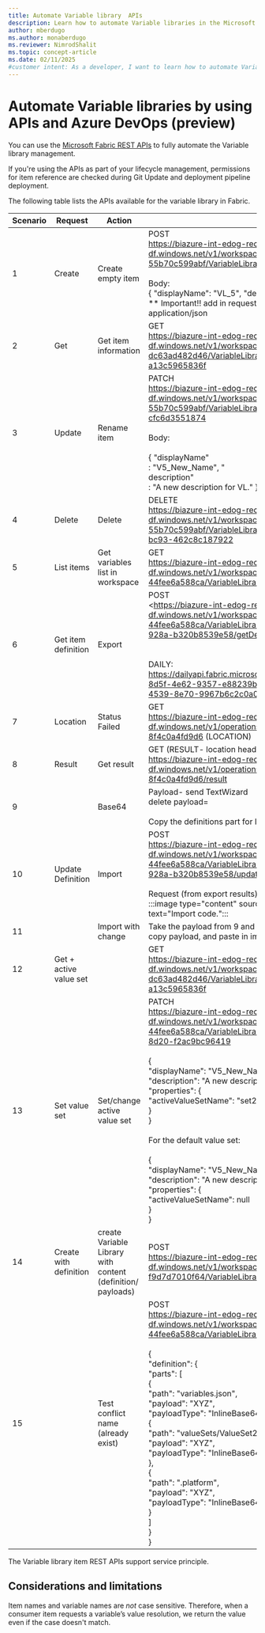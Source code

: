```yaml
---
title: Automate Variable library  APIs
description: Learn how to automate Variable libraries in the Microsoft Fabric Application lifecycle management (ALM) tool, by using APIs.
author: mberdugo
ms.author: monaberdugo
ms.reviewer: NimrodShalit
ms.topic: concept-article
ms.date: 02/11/2025
#customer intent: As a developer, I want to learn how to automate Variable libraries in the Microsoft Fabric Application lifecycle management (ALM) tool, by using APIs, so that I can manage my content lifecycle.
---
```


# Automate Variable libraries by using APIs and Azure DevOps (preview)

You can use the [Microsoft Fabric REST APIs](/rest/api/fabric/articles/using-fabric-apis) to fully automate the Variable library management.

If you're using the APIs as part of your lifecycle management, permissions for item reference are checked during Git Update and deployment pipeline deployment.

The following table lists the APIs available for the variable library in Fabric.

| Scenario | Request | Action                          | URL  |
|----------|---------|---------------------------------|------|
| 1        | Create  | Create empty item               | POST<br><https://biazure-int-edog-redirect.analysis-df.windows.net/v1/workspaces/6b8e97f4-d26a-42cb-9083-55b70c599abf/VariableLibraries><br><br>Body:<br>{ "displayName": "VL_5", "description": "A VL description" }<br>** Important!! add in request header: Content-Type: application/json |
| 2        | Get     | Get item information            | GET<br><https://biazure-int-edog-redirect.analysis-df.windows.net/v1/workspaces/8789dc83-9968-4896-a037-dc63ad482d46/VariableLibraries/d01c3d05-48fe-473f-85ff-a13c5965836f> |
| 3        | Update  | Rename item                     | PATCH<br><https://biazure-int-edog-redirect.analysis-df.windows.net/v1/workspaces/6b8e97f4-d26a-42cb-9083-55b70c599abf/VariableLibraries/c1a1fb50-bd9f-465c-b0dd-cfc6d3551874><br><br>Body:<br><br>{ "displayName"<br>: "V5_New_Name", "<br>description"<br>: "A new description for VL." } |
| 4        | Delete  | Delete                          | DELETE<br><https://biazure-int-edog-redirect.analysis-df.windows.net/v1/workspaces/6b8e97f4-d26a-42cb-9083-55b70c599abf/VariableLibraries/8d53aea2-59c8-42ed-bc93-462c8c187922> |
| 5        | List items | Get variables list in workspace      | GET<br><https://biazure-int-edog-redirect.analysis-df.windows.net/v1/workspaces/05a748f5-3b62-48e8-8d54-44fee6a588ca/VariableLibraries> |
| 6        | Get item definition | Export              | POST<br><https://biazure-int-edog-redirect.analysis-df.windows.net/v1/workspaces/05a748f5-3b62-48e8-8d54-44fee6a588ca/VariableLibraries/285977f2-d3a2-40db-928a-b320b8539e58/getDefinition<br><br><br>DAILY:<br><https://dailyapi.fabric.microsoft.com/v1/workspaces/7569a44c-8d5f-4e62-9357-e88239bce4d5/items/9a2d616c-a2eb-4539-8e70-9967b6c2c0a0/getDefinition> |
| 7        | Location | Status Failed                  | GET<br><https://biazure-int-edog-redirect.analysis-df.windows.net/v1/operations/b96cc629-e948-4cd1-b755-8f4c0a4fd9d6> (LOCATION) |
| 8        | Result   | Get result                     | GET (RESULT- location header)<br><https://biazure-int-edog-redirect.analysis-df.windows.net/v1/operations/b96cc629-e948-4cd1-b755-8f4c0a4fd9d6/result> |
| 9        |          | Base64       | Payload- send TextWizard<br>delete payload=<br><br>Copy the definitions part for Import |
| 10       | Update Definition | Import                | POST<br><https://biazure-int-edog-redirect.analysis-df.windows.net/v1/workspaces/05a748f5-3b62-48e8-8d54-44fee6a588ca/VariableLibraries/285977f2-d3a2-40db-928a-b320b8539e58/updateDefinition><br><br>Request (from export results)<br>:::image type="content" source="./media/import.png" alt-text="Import code."::: |
| 11       |          | Import with change | Take the payload from 9 and change value<br>copy payload, and paste in import request |
| 12       | Get + active value set |                  | GET<br><https://biazure-int-edog-redirect.analysis-df.windows.net/v1/workspaces/8789dc83-9968-4896-a037-dc63ad482d46/VariableLibraries/d01c3d05-48fe-473f-85ff-a13c5965836f> |
| 13       | Set value set | Set/change active value set | PATCH<br><https://biazure-int-edog-redirect.analysis-df.windows.net/v1/workspaces/05a748f5-3b62-48e8-8d54-44fee6a588ca/VariableLibraries/ac4cba21-2252-4a8c-8d20-f2ac9bc96419><br><br>{ <br>"displayName": "V5_New_Name",<br> "description": "A new description for VL.",<br>"properties": {<br>"activeValueSetName": "set2" <br>} <br>}<br><br>For the default value set:<br><br>{<br>"displayName": "V5_New_Name",<br>"description": "A new description for VL.", <br>"properties": {<br>"activeValueSetName": null<br>}<br>} |
| 14       | Create with definition | create Variable Library with content (definition/ payloads) | POST<br><https://biazure-int-edog-redirect.analysis-df.windows.net/v1/workspaces/878c3e0c-b7d8-4222-9b45-f9d7d7010f64/VariableLibraries> |
| 15       |          | Test conflict name (already exist) | POST<br><https://biazure-int-edog-redirect.analysis-df.windows.net/v1/workspaces/05a748f5-3b62-48e8-8d54-44fee6a588ca/VariableLibraries><br><br>{<br>"definition": { <br>"parts": [ <br>{ <br>"path": "variables.json", <br>"payload": "XYZ", <br>"payloadType": "InlineBase64" },<br>{ <br>"path": "valueSets/ValueSet2.json",<br>"payload": "XYZ", <br>"payloadType": "InlineBase64" <br>}, <br>{ <br>"path": ".platform", <br>"payload": "XYZ", <br>"payloadType": "InlineBase64" <br>} <br>] <br>} <br>} |

The Variable library item REST APIs support service principle.

## Considerations and limitations

Item names and variable names are *not* case sensitive. Therefore, when a consumer item requests a variable’s value resolution, we return the value even if the case doesn't match.
